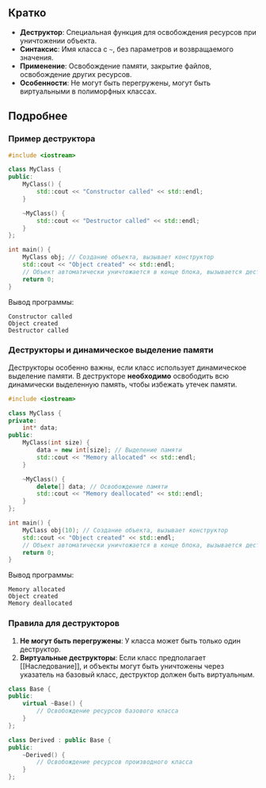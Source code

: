 ## Кратко

- **Деструктор**: Специальная функция для освобождения ресурсов при уничтожении объекта.
- **Синтаксис**: Имя класса с `~`, без параметров и возвращаемого значения.
- **Применение**: Освобождение памяти, закрытие файлов, освобождение других ресурсов.
- **Особенности**: Не могут быть перегружены, могут быть виртуальными в полиморфных классах.

## Подробнее

### Пример деструктора

```cpp
#include <iostream>

class MyClass {
public:
    MyClass() {
        std::cout << "Constructor called" << std::endl;
    }

    ~MyClass() {
        std::cout << "Destructor called" << std::endl;
    }
};

int main() {
    MyClass obj; // Создание объекта, вызывает конструктор
    std::cout << "Object created" << std::endl;
    // Объект автоматически уничтожается в конце блока, вызывается деструктор
    return 0;
}
```

Вывод программы:

```
Constructor called
Object created
Destructor called
```

### Деструкторы и динамическое выделение памяти

Деструкторы особенно важны, если класс использует динамическое выделение памяти. В деструкторе **необходимо** освободить всю динамически выделенную память, чтобы избежать утечек памяти.

```cpp
#include <iostream>

class MyClass {
private:
    int* data;
public:
    MyClass(int size) {
        data = new int[size]; // Выделение памяти
        std::cout << "Memory allocated" << std::endl;
    }

    ~MyClass() {
        delete[] data; // Освобождение памяти
        std::cout << "Memory deallocated" << std::endl;
    }
};

int main() {
    MyClass obj(10); // Создание объекта, вызывает конструктор
    std::cout << "Object created" << std::endl;
    // Объект автоматически уничтожается в конце блока, вызывается деструктор
    return 0;
}
```

Вывод программы:

```
Memory allocated
Object created
Memory deallocated
```

### Правила для деструкторов

1. **Не могут быть перегружены**: У класса может быть только один деструктор.
2. **Виртуальные деструкторы**: Если класс предполагает [[Наследование]], и объекты могут быть уничтожены через указатель на базовый класс, деструктор должен быть виртуальным.

```cpp
class Base {
public:
    virtual ~Base() {
        // Освобождение ресурсов базового класса
    }
};

class Derived : public Base {
public:
    ~Derived() {
        // Освобождение ресурсов производного класса
    }
};
```
